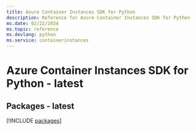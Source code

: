 ```yaml
---
title: Azure Container Instances SDK for Python
description: Reference for Azure Container Instances SDK for Python
ms.date: 02/22/2024
ms.topic: reference
ms.devlang: python
ms.service: containerinstances
---
```

# Azure Container Instances SDK for Python - latest
## Packages - latest
[!INCLUDE [packages](container-instances-index.md)]